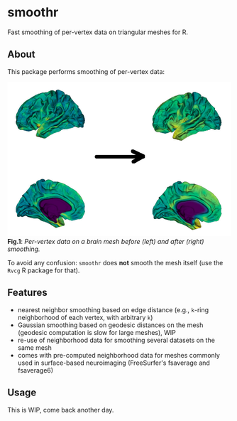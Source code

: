 # smoothr
Fast smoothing of per-vertex data on triangular meshes for R.


## About

This package performs smoothing of per-vertex data:

![Vis](./web/smoothr.jpg?raw=true "Per-vertex data on a brain mesh before (left) and after (right) smoothing.")
**Fig.1**: *Per-vertex data on a brain mesh before (left) and after (right) smoothing.*

To avoid any confusion: `smoothr` does **not** smooth the mesh itself (use the `Rvcg` R package for that).

## Features

* nearest neighbor smoothing based on edge distance (e.g., `k`-ring neighborhood of each vertex, with arbitrary `k`)
* Gaussian smoothing based on geodesic distances on the mesh (geodesic computation is slow for large meshes), WIP
* re-use of neighborhood data for smoothing several datasets on the same mesh
* comes with pre-computed neighborhood data for meshes commonly used in surface-based neuroimaging (FreeSurfer's fsaverage and fsaverage6)

## Usage

This is WIP, come back another day.


